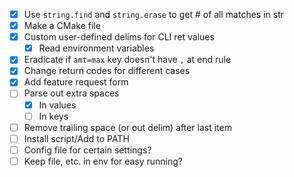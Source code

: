 - [x] Use `string.find` and `string.erase` to get # of all matches in str
- [x] Make a CMake file
- [x] Custom user-defined delims for CLI ret values
  - [x] Read environment variables
- [x] Eradicate if `amt=max` key doesn't have `,` at end rule
- [x] Change return codes for different cases
- [x] Add feature request form
- [ ] Parse out extra spaces
  - [x] In values
  - [ ] In keys
- [ ] Remove trailing space (or out delim) after last item
- [ ] Install script/Add to PATH
- [ ] Config file for certain settings?
- [ ] Keep file, etc. in env for easy running?
